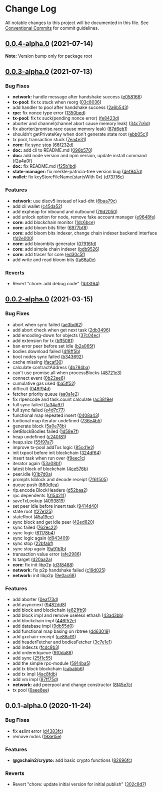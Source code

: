 # Change Log

All notable changes to this project will be documented in this file.
See [Conventional Commits](https://conventionalcommits.org) for commit guidelines.

## [0.0.4-alpha.0](https://github.com/gxchain/gxchain2/compare/v0.0.3-alpha.0...v0.0.4-alpha.0) (2021-07-14)

**Note:** Version bump only for package root





## [0.0.3-alpha.0](https://github.com/gxchain/gxchain2/compare/v0.0.2-alpha.0...v0.0.3-alpha.0) (2021-07-13)


### Bug Fixes

* **network:** handle message after handshake success ([e058166](https://github.com/gxchain/gxchain2/commit/e058166168175b4f63859d5af842363f7377cd76))
* **tx-pool:** fix tx stuck when reorg ([03c8036](https://github.com/gxchain/gxchain2/commit/03c803628932fbafd323114d7c1d898571841e4c))
* add handler to pool after handshake success ([2a6b543](https://github.com/gxchain/gxchain2/commit/2a6b543b6a1b453a780543be38f35ea40c1746ff))
* **rpc:** fix nonce type error ([1350bed](https://github.com/gxchain/gxchain2/commit/1350bed44285e09a07090d290afd84d569e09cd4))
* **tx-pool:** fix tx suck(pending nonce error) ([fe8423d](https://github.com/gxchain/gxchain2/commit/fe8423d357e7b4b1526124f49991f040ab09dafc))
* aborter and channel(channel abort cause memory leak) ([34c7c6d](https://github.com/gxchain/gxchain2/commit/34c7c6d59b849273a9b6e742690071c62a8aa168))
* fix aborter(promise.race cause memory leak) ([87d6eb1](https://github.com/gxchain/gxchain2/commit/87d6eb18840c235ec10f8004f5f533619ace7cd0))
* shouldn't getPrivateKey when don't generate state root ([ebb05c1](https://github.com/gxchain/gxchain2/commit/ebb05c1b5f0ec2eb95125ad0b2e0ba1df423169d))
* tx pool, transaction stuck ([7ea4e31](https://github.com/gxchain/gxchain2/commit/7ea4e313371a37ce1e37d70abd7a8b13b902ae26))
* **core:** fix sync stop ([66f232d](https://github.com/gxchain/gxchain2/commit/66f232db08180176e46c01b0ec710f8ef98aa48f))
* **doc:** add cli to README.md ([096b570](https://github.com/gxchain/gxchain2/commit/096b5700b3751bea27473db1358bd43ff89574f4))
* **doc:** add node version and npm version, update install command ([f2a4a0f](https://github.com/gxchain/gxchain2/commit/f2a4a0f1e533b4b74c5305fe52f266d39fee03aa))
* **doc:** fix README.md ([f25b1bd](https://github.com/gxchain/gxchain2/commit/f25b1bd3a0dc38d00e0065de06bb75e8554cbe58))
* **state-manager:** fix merkle-patricia-tree version bug ([4ef947d](https://github.com/gxchain/gxchain2/commit/4ef947dd15ec918a055bca69cafc881ab8300f72))
* **wallet:** fix keyStoreFileName(startsWith 0x) ([d737f6e](https://github.com/gxchain/gxchain2/commit/d737f6e3cb3ffe1573edaf7b4b5019a305323283))


### Features

* **network:** use discv5 instead of kad-dht ([6baa79c](https://github.com/gxchain/gxchain2/commit/6baa79c73901359a841a265575c70ffa0951c96f))
* add cli wallet ([c45da52](https://github.com/gxchain/gxchain2/commit/c45da527867536448ad3268ec90bee1788c3e891))
* add expheap for inbound and outbound ([79d2050](https://github.com/gxchain/gxchain2/commit/79d2050cab21010af40c233a1c3459ead1adfd9c))
* add unlock option for node, remove fake account manager ([e9648fe](https://github.com/gxchain/gxchain2/commit/e9648fe1773f2bf4f5acdb46b6ab82f125f72a92))
* **core:** add blockchain monitor ([1dc6bce](https://github.com/gxchain/gxchain2/commit/1dc6bced778541aa6e7bde81eddf7a4e1a651b1a))
* **core:** add bloom bits filter ([6977bf8](https://github.com/gxchain/gxchain2/commit/6977bf8eaffed0dd9ddcc851412a20de48aec01c))
* **core:** add bloom bits indexer, change chain indexer backend interface ([fd2e000](https://github.com/gxchain/gxchain2/commit/fd2e000356046b889ded1db15d81158379c97236))
* **core:** add bloombits generator ([07916fd](https://github.com/gxchain/gxchain2/commit/07916fd10dd81bedae22635b9bc895193e6ccac9))
* **core:** add simple chain indexer ([bdb9526](https://github.com/gxchain/gxchain2/commit/bdb9526380e67f10e1a54566ae49566baaacfc18))
* **core:** add tracer for core ([ed30c5f](https://github.com/gxchain/gxchain2/commit/ed30c5f6d51daacb4fb5c9f4c0e6d763638634d9))
* add write and read bloom bits ([fa66a0e](https://github.com/gxchain/gxchain2/commit/fa66a0ed02f5e59985b191582649407c28456e9b))


### Reverts

* Revert "chore: add debug code" ([1b13f64](https://github.com/gxchain/gxchain2/commit/1b13f648dceba66084d66bcd0e956063b2a3c79d))





## [0.0.2-alpha.0](https://iz11ro8cf9xz/node/gxchain2/compare/v0.0.1-alpha.0...v0.0.2-alpha.0) (2021-03-15)


### Bug Fixes

* abort when sync failed ([ae3bd62](https://iz11ro8cf9xz/node/gxchain2/commits/ae3bd62cefad191d0f0077c5374568d0eb923631))
* add abort check when get next task ([2db3496](https://iz11ro8cf9xz/node/gxchain2/commits/2db349641d380c828710775970d810f3490e4b2e))
* add encoding-down for objects ([37c04ec](https://iz11ro8cf9xz/node/gxchain2/commits/37c04ec9944ab2618aff7e555e5b713738894e83))
* add extension for tx ([bff5081](https://iz11ro8cf9xz/node/gxchain2/commits/bff50813b3d049b60116adcefc696f1fd4475107))
* ban error peer before set idle ([b2a065f](https://iz11ro8cf9xz/node/gxchain2/commits/b2a065f949e1fe8d16689abde37bb3e17fc3aa82))
* bodies download failed ([4f8ff5b](https://iz11ro8cf9xz/node/gxchain2/commits/4f8ff5ba62f526c19c10e15886d00adba39116a1))
* boot nodes sync failed ([b343692](https://iz11ro8cf9xz/node/gxchain2/commits/b34369230ea6d8ab0928053da11cfeeab9ee4cba))
* cache missing ([facaf30](https://iz11ro8cf9xz/node/gxchain2/commits/facaf30e4094856ecd171a301638fc465e1451fd))
* calculate contractAddress ([4b784ba](https://iz11ro8cf9xz/node/gxchain2/commits/4b784ba1020148e28d40733c72e3bf6d1da56754))
* can't use promise.all when processBlocks ([48721e3](https://iz11ro8cf9xz/node/gxchain2/commits/48721e300792dcbdd03ed01d546b0166110463fa))
* connect event ([0b22ee8](https://iz11ro8cf9xz/node/gxchain2/commits/0b22ee8e05da849e9d7f5a7f2e5733b2124f5918))
* cumulative gas used ([ba5ff52](https://iz11ro8cf9xz/node/gxchain2/commits/ba5ff52c5c3df224a6a67c9ac0c70886d1d58b61))
* difficult ([046f94d](https://iz11ro8cf9xz/node/gxchain2/commits/046f94da52dee1e5048df8e86612f64f96686de8))
* fetcher priority queue ([aa0a1e2](https://iz11ro8cf9xz/node/gxchain2/commits/aa0a1e2a4a7701017b362ecdd95f17e94f1d3e97))
* fix rlpencode and task.count calculate ([ac3819e](https://iz11ro8cf9xz/node/gxchain2/commits/ac3819e0804864e441f02c4343a59f1301d222dd))
* full sync failed ([fa34a97](https://iz11ro8cf9xz/node/gxchain2/commits/fa34a97747f70cf3189c73e482143aa09eea3902))
* full sync failed ([e4d7c77](https://iz11ro8cf9xz/node/gxchain2/commits/e4d7c7704b83cd09891ec330d1b811a45b0d8ae1))
* functional map repeated insert ([0408a43](https://iz11ro8cf9xz/node/gxchain2/commits/0408a4306f0d3792d22930d38286ffb8892c3c21))
* funtional map iterator undefined ([736e4b5](https://iz11ro8cf9xz/node/gxchain2/commits/736e4b5aad98be5b0a5eb103ba2a3fab75b963b0))
* generate block ([5a0e78b](https://iz11ro8cf9xz/node/gxchain2/commits/5a0e78ba9f377a2a5282a8ef5f01d4cd510d7518))
* GetBlockBodies failed ([1d58e7f](https://iz11ro8cf9xz/node/gxchain2/commits/1d58e7f04c36d6d2ec58f3bca969b4d725f3a5fe))
* heap undefined ([c240f81](https://iz11ro8cf9xz/node/gxchain2/commits/c240f819645f658c449f3fec195fdcbf36fcb16a))
* heap.size ([55f97a7](https://iz11ro8cf9xz/node/gxchain2/commits/55f97a7f6afb86e03833f388d3ae28360fc3ff4a))
* improve tx-pool addTxs logic ([85cd1e2](https://iz11ro8cf9xz/node/gxchain2/commits/85cd1e2b52402b78a36c0e465f6fc37050c0b0d7))
* init txpool before init blockchain ([324df64](https://iz11ro8cf9xz/node/gxchain2/commits/324df64ebf047d0c1d3e0e921cf5903351164f5a))
* insert task when run over ([f9eec1c](https://iz11ro8cf9xz/node/gxchain2/commits/f9eec1c0a1e7fa5b230cafa2a0e69b7b2b7052a0))
* iterator again ([53a08b1](https://iz11ro8cf9xz/node/gxchain2/commits/53a08b1a1134d557c4063092a0187d7f174db37c))
* latest block of blockchain ([4ce576b](https://iz11ro8cf9xz/node/gxchain2/commits/4ce576bcafca25c64bbdffc043e85edca0b45b74))
* peer.idle ([01b7d0a](https://iz11ro8cf9xz/node/gxchain2/commits/01b7d0a1d8f6f2db955ab032954b97aeb87a0212))
* prompts lsblock and decode receipt ([7f61505](https://iz11ro8cf9xz/node/gxchain2/commits/7f61505e19eed8df2e4cb55411b795f52aa3896c))
* queue.push ([860dfea](https://iz11ro8cf9xz/node/gxchain2/commits/860dfea4949bee743a4a142cd65a2b8817386c8a))
* rlp.encode BlockHeaders ([d52baa2](https://iz11ro8cf9xz/node/gxchain2/commits/d52baa28b2df0579808a76f56c6c99f55f3371a0))
* rpc dependents ([0154211](https://iz11ro8cf9xz/node/gxchain2/commits/015421155b7bfb0d03371380c02f335216523d67))
* saveTxLookup ([4093819](https://iz11ro8cf9xz/node/gxchain2/commits/4093819a8c73e0376e93d153609300a9420571c2))
* set peer idle before insert task ([9414d40](https://iz11ro8cf9xz/node/gxchain2/commits/9414d40fa5af8ea958b18aa55c2f62de9359fb92))
* state root ([f27e125](https://iz11ro8cf9xz/node/gxchain2/commits/f27e125085a16047d13eda0649bb50d7937a91f5))
* stateRoot ([45a19ee](https://iz11ro8cf9xz/node/gxchain2/commits/45a19ee66a4b4556ecd6f94d1e0561bacfa5ca57))
* sync block and get idle peer ([42ed820](https://iz11ro8cf9xz/node/gxchain2/commits/42ed8200b2c772a51d0d189ecbc2e4d226304f16))
* sync failed ([762ec22](https://iz11ro8cf9xz/node/gxchain2/commits/762ec223852c497ece7dc40f268dca72bb343bea))
* sync logic ([61178b4](https://iz11ro8cf9xz/node/gxchain2/commits/61178b4561039d13eded24dbe266982b8a30a134))
* sync logic again ([d943409](https://iz11ro8cf9xz/node/gxchain2/commits/d943409305f67510b30a17c0b80a0e6b2255f29b))
* sync stop ([22bfabf](https://iz11ro8cf9xz/node/gxchain2/commits/22bfabff8f64b8633616ff7781ae19be824b1b14))
* sync stop again ([9a91b1b](https://iz11ro8cf9xz/node/gxchain2/commits/9a91b1bcf9f2250fdabe81e308321aca1f7727c9))
* transaction value error ([afe2986](https://iz11ro8cf9xz/node/gxchain2/commits/afe29864fc7074c4723603dff70c34f982cfdf84))
* ts target ([d20aa2a](https://iz11ro8cf9xz/node/gxchain2/commits/d20aa2ad9a039f159f47c6260cf44e14f7c819cf))
* **core:** fix init libp2p ([d3f8488](https://iz11ro8cf9xz/node/gxchain2/commits/d3f8488cd3b30ec7f6cddd15a2445fc3e7ca88b3))
* **network:** fix p2p handshake failed ([c19d025](https://iz11ro8cf9xz/node/gxchain2/commits/c19d025d0c5975903518bf8d733c8482ca08088a))
* **network:** init libp2p ([9e0ac68](https://iz11ro8cf9xz/node/gxchain2/commits/9e0ac68d68f0146af56c45a90733605851800640))


### Features

* add aborter ([0eaf73d](https://iz11ro8cf9xz/node/gxchain2/commits/0eaf73d71be25fe980381dafe7c156444ed29268))
* add asyncnext ([9482dd8](https://iz11ro8cf9xz/node/gxchain2/commits/9482dd8bb7e84dac83aef42b86a385bd0f97723e))
* add block and blockchain ([e821fb9](https://iz11ro8cf9xz/node/gxchain2/commits/e821fb9004470cd70c56e88065edd444b9744433))
* add block impl and remove useless ethash ([43ad3bb](https://iz11ro8cf9xz/node/gxchain2/commits/43ad3bbb534ff42a62883051b82ac446db4b6d2e))
* add blockchain impl ([446f52e](https://iz11ro8cf9xz/node/gxchain2/commits/446f52e20a48050a6af3c0db8ea0c8cb35ed2aca))
* add database impl ([9db55d0](https://iz11ro8cf9xz/node/gxchain2/commits/9db55d0121bde4134e72899c7b2e19ef2aaa752b))
* add functional map basing on rbtree ([dd63019](https://iz11ro8cf9xz/node/gxchain2/commits/dd6301967d25a13b28a432a3f2edd57d3d3f9fe4))
* add gxchain-receipt ([ce88c91](https://iz11ro8cf9xz/node/gxchain2/commits/ce88c91f6749a453b6c00d51f136b8d5f77302dd))
* add headerFetcher and bodiesFetcher ([3c7e1e1](https://iz11ro8cf9xz/node/gxchain2/commits/3c7e1e1d20c0e2d93884294145137a61e2e3d0e7))
* add index.ts ([fcdc8b3](https://iz11ro8cf9xz/node/gxchain2/commits/fcdc8b31b408b2e6d99adc409b2f79c9f54ae2be))
* add orderedqueue ([9f0da88](https://iz11ro8cf9xz/node/gxchain2/commits/9f0da8897236984dd388fbfdfea6f9204ec94091))
* add sync ([25f1c55](https://iz11ro8cf9xz/node/gxchain2/commits/25f1c55582e269afff6b54989e452918dde2399d))
* add the simple rpc-module ([5914ba5](https://iz11ro8cf9xz/node/gxchain2/commits/5914ba54465b0291d36ee985ea400552827d0c33))
* add tx block blockchain ([cababb6](https://iz11ro8cf9xz/node/gxchain2/commits/cababb64ebdbf8872cdb0eb2ffa50c4e35f27622))
* add tx impl ([4ac8fdb](https://iz11ro8cf9xz/node/gxchain2/commits/4ac8fdb7910b9118e29f53fda83252f5e792506d))
* add vm impl ([87ff75d](https://iz11ro8cf9xz/node/gxchain2/commits/87ff75dddf0c8afa7afb5ea7d6bc22b6af707c78))
* **network:** add peerpool and change constructor ([8f45e7c](https://iz11ro8cf9xz/node/gxchain2/commits/8f45e7cb8c79189919df3b8bb66753b85d51df2b))
* tx pool ([6aee8ee](https://iz11ro8cf9xz/node/gxchain2/commits/6aee8eecfbf396ce3bb220582e980d606fbf03b2))





## 0.0.1-alpha.0 (2020-11-24)


### Bug Fixes

* fix eslint error ([d4383fc](https://iz11ro8cf9xz/node/gxchain2/commits/d4383fc6e9bc65e81d152e57c172385e212fddf0))
* remove mdns ([193e15e](https://iz11ro8cf9xz/node/gxchain2/commits/193e15e0c0521b692a671753e35aa6a2a4ab968a))


### Features

* **@gxchain2/crypto:** add basic crypto functions ([82696fc](https://iz11ro8cf9xz/node/gxchain2/commits/82696fc4f62f909f434d1e651a2017b869c36527))


### Reverts

* Revert "chore: update initial version for initial publish" ([302c8d7](https://iz11ro8cf9xz/node/gxchain2/commits/302c8d7c59740e91e434c282079126225c8b72aa))
